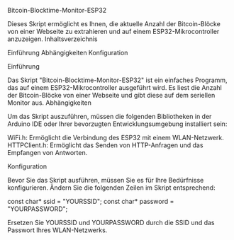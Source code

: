 Bitcoin-Blocktime-Monitor-ESP32

Dieses Skript ermöglicht es Ihnen, die aktuelle Anzahl der Bitcoin-Blöcke von einer Webseite zu extrahieren und auf einem ESP32-Mikrocontroller anzuzeigen. Inhaltsverzeichnis

Einführung
Abhängigkeiten
Konfiguration

Einführung

Das Skript "Bitcoin-Blocktime-Monitor-ESP32" ist ein einfaches Programm, das auf einem ESP32-Mikrocontroller ausgeführt wird. Es liest die Anzahl der Bitcoin-Blöcke von einer Webseite und gibt diese auf dem seriellen Monitor aus. Abhängigkeiten

Um das Skript auszuführen, müssen die folgenden Bibliotheken in der Arduino IDE oder Ihrer bevorzugten Entwicklungsumgebung installiert sein:

WiFi.h: Ermöglicht die Verbindung des ESP32 mit einem WLAN-Netzwerk.
HTTPClient.h: Ermöglicht das Senden von HTTP-Anfragen und das Empfangen von Antworten.

Konfiguration

Bevor Sie das Skript ausführen, müssen Sie es für Ihre Bedürfnisse konfigurieren. Ändern Sie die folgenden Zeilen im Skript entsprechend:

const char* ssid = "YOURSSID";
const char* password = "YOURPASSWORD";

Ersetzen Sie YOURSSID und YOURPASSWORD durch die SSID und das Passwort Ihres WLAN-Netzwerks.

